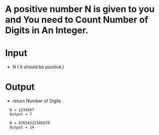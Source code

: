 # A positive number N is given to you and You need to Count Number of Digits in An Integer.

# Input

- N ( It should be positive.)

# Output

- return Number of Digits

```
  N = 1234567
  Output = 7
  
  N = 87654322345678
  Output = 14
```

